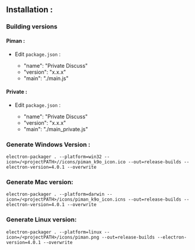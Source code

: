 ## Installation :

### Building versions

#### Piman :

- Edit `package.json` :

    - "name": "Private Discuss"
    - "version": "x.x.x"
    - "main": "./main.js"

#### Private :

- Edit `package.json` :

    - "name": "Private Discuss"
    - "version": "x.x.x"
    - "main": "./main_private.js"

### Generate Windows Version :

`electron-packager . --platform=win32 --icon=/<projectPATH>//icons/piman_k9o_icon.ico --out=release-builds --electron-version=4.0.1 --overwrite`

### Generate Mac version:

`electron-packager . --platform=darwin --icon=/<projectPATH>/icons/piman_k9o_icon.icns --out=release-builds --electron-version=4.0.1 --overwrite`

### Generate Linux version:

`electron-packager . --platform=linux --icon=/<projectPATH>/icons/piman.png --out=release-builds --electron-version=4.0.1 --overwrite`
